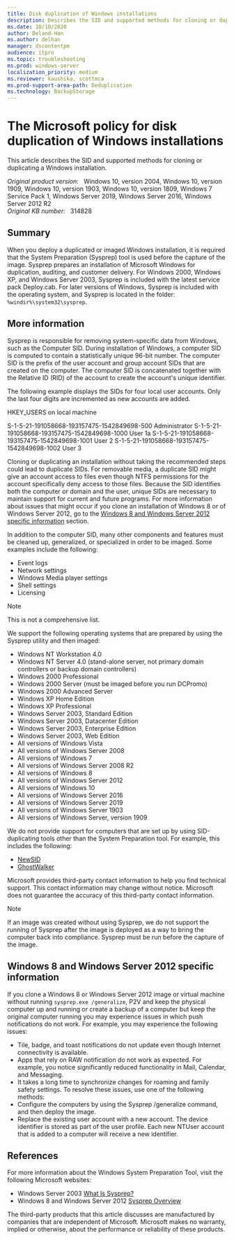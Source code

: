```yaml
---
title: Disk duplication of Windows installations
description: Describes the SID and supported methods for cloning or duplicating a Windows installation.
ms.date: 10/10/2020
author: Deland-Han
ms.author: delhan
manager: dscontentpm
audience: itpro
ms.topic: troubleshooting
ms.prod: windows-server
localization_priority: medium
ms.reviewer: kaushika, scottmca
ms.prod-support-area-path: Deduplication
ms.technology: BackupStorage
---
```

# The Microsoft policy for disk duplication of Windows installations

This article describes the SID and supported methods for cloning or duplicating a Windows installation.

_Original product version:_ &nbsp; Windows 10, version 2004, Windows 10, version 1909, Windows 10, version 1903, Windows 10, version 1809, Windows 7 Service Pack 1, Windows Server 2019, Windows Server 2016, Windows Server 2012 R2  
_Original KB number:_ &nbsp; 314828

## Summary

When you deploy a duplicated or imaged Windows installation, it is required that the System Preparation (Sysprep) tool is used before the capture of the image. Sysprep prepares an installation of Microsoft Windows for duplication, auditing, and customer delivery. For Windows 2000, Windows XP, and Windows Server 2003, Sysprep is included with the latest service pack Deploy.cab. For later versions of Windows, Sysprep is included with the operating system, and Sysprep is located in the folder: `%windir%\system32\sysprep`.

## More information

Sysprep is responsible for removing system-specific data from Windows, such as the Computer SID. During installation of Windows, a computer SID is computed to contain a statistically unique 96-bit number. The computer SID is the prefix of the user account and group account SIDs that are created on the computer. The computer SID is concatenated together with the Relative ID (RID) of the account to create the account's unique identifier.

The following example displays the SIDs for four local user accounts. Only the last four digits are incremented as new accounts are added.

HKEY_USERS on local machine

S-1-5-21-191058668-193157475-1542849698-500 Administrator
S-1-5-21-191058668-193157475-1542849698-1000 User 1a
S-1-5-21-191058668-193157475-1542849698-1001 User 2
S-1-5-21-191058668-193157475-1542849698-1002 User 3

Cloning or duplicating an installation without taking the recommended steps could lead to duplicate SIDs. For removable media, a duplicate SID might give an account access to files even though NTFS permissions for the account specifically deny access to those files. Because the SID identifies both the computer or domain and the user, unique SIDs are necessary to maintain support for current and future programs. For more information about issues that might occur if you clone an installation of Windows 8 or of Windows Server 2012, go to the [Windows 8 and Windows Server 2012 specific information](#windows-8-and-windows-server-2012-specific-information) section.

In addition to the computer SID, many other components and features must be cleaned up, generalized, or specialized in order to be imaged. Some examples include the following:

- Event logs
- Network settings
- Windows Media player settings
- Shell settings
- Licensing

> [!NOTE]
> This is not a comprehensive list.

We support the following operating systems that are prepared by using the Sysprep utility and then imaged:

- Windows NT Workstation 4.0
- Windows NT Server 4.0 (stand-alone server, not primary domain controllers or backup domain controllers)
- Windows 2000 Professional
- Windows 2000 Server (must be imaged before you run DCPromo)
- Windows 2000 Advanced Server
- Windows XP Home Edition
- Windows XP Professional
- Windows Server 2003, Standard Edition
- Windows Server 2003, Datacenter Edition
- Windows Server 2003, Enterprise Edition
- Windows Server 2003, Web Edition
- All versions of Windows Vista
- All versions of Windows Server 2008
- All versions of Windows 7
- All versions of Windows Server 2008 R2
- All versions of Windows 8
- All versions of Windows Server 2012
- All versions of Windows 10
- All versions of Windows Server 2016
- All versions of Windows Server 2019
- All versions of Windows Server 1903
- All versions of Windows Server, version 1909

We do not provide support for computers that are set up by using SID-duplicating tools other than the System Preparation tool. For example, this includes the following:

- [NewSID](/sysinternals/downloads/newsid)
- [GhostWalker](http://service1.symantec.com/support/on-technology.nsf/docid/1999050308324125)

Microsoft provides third-party contact information to help you find technical support. This contact information may change without notice. Microsoft does not guarantee the accuracy of this third-party contact information.

> [!NOTE]
> If an image was created without using Sysprep, we do not support the running of Sysprep after the image is deployed as a way to bring the computer back into compliance. Sysprep must be run before the capture of the image.

## Windows 8 and Windows Server 2012 specific information

If you clone a Windows 8 or Windows Server 2012 image or virtual machine without running `sysprep.exe /generalize`, P2V and keep the physical computer up and running or create a backup of a computer but keep the original computer running you may experience issues in which push notifications do not work. For example, you may experience the following issues:

- Tile, badge, and toast notifications do not update even though Internet connectivity is available.
- Apps that rely on RAW notification do not work as expected. For example, you notice significantly reduced functionality in Mail, Calendar, and Messaging.
- It takes a long time to synchronize changes for roaming and family safety settings.
To resolve these issues, use one of the following methods:
- Configure the computers by using the Sysprep /generalize command, and then deploy the image.
- Replace the existing user account with a new account. The device identifier is stored as part of the user profile. Each new NTUser account that is added to a computer will receive a new identifier.

## References

For more information about the Windows System Preparation Tool, visit the following Microsoft websites:

- Windows Server 2003 [What Is Sysprep?](/previous-versions/windows/it-pro/windows-server-2003/cc783215(v=ws.10))
- Windows 8 and Windows Server 2012 [Sysprep Overview](/previous-versions/windows/it-pro/windows-8.1-and-8/hh825209(v=win.10))

The third-party products that this article discusses are manufactured by companies that are independent of Microsoft. Microsoft makes no warranty, implied or otherwise, about the performance or reliability of these products.
